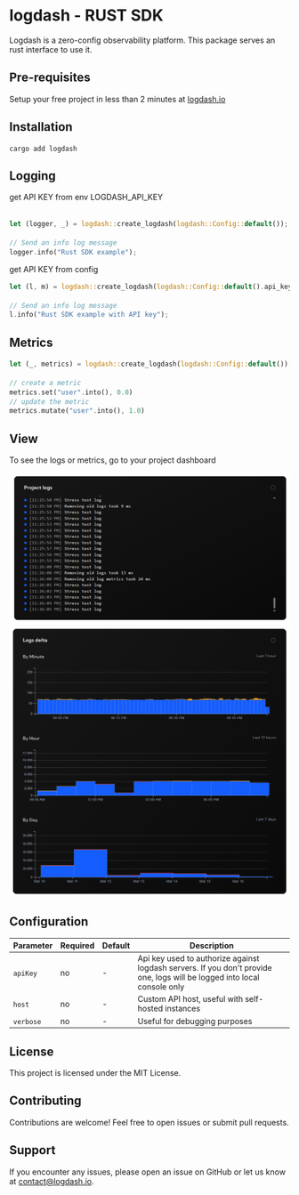 # logdash - RUST SDK

Logdash is a zero-config observability platform. This package serves an rust interface to use it.

## Pre-requisites

Setup your free project in less than 2 minutes at [logdash.io](https://logdash.io/)

## Installation

```
cargo add logdash
```

## Logging

get API KEY from env LOGDASH_API_KEY
```rust

let (logger, _) = logdash::create_logdash(logdash::Config::default());

// Send an info log message
logger.info("Rust SDK example");
```

get API KEY from config
```rust
let (l, m) = logdash::create_logdash(logdash::Config::default().api_key("Your Api Key".into()));

// Send an info log message
l.info("Rust SDK example with API key");
```


## Metrics

```rust
let (_, metrics) = logdash::create_logdash(logdash::Config::default());

// create a metric
metrics.set("user".into(), 0.0)
// update the metric
metrics.mutate("user".into(), 1.0)
```

## View

To see the logs or metrics, go to your project dashboard

![logs](docs/logs.png)
![delta](docs/delta.png)

## Configuration

| Parameter | Required | Default | Description                                                                                                              |
| --------- | -------- | ------- | ------------------------------------------------------------------------------------------------------------------------ |
| `apiKey`  | no       | -       | Api key used to authorize against logdash servers. If you don't provide one, logs will be logged into local console only |
| `host`    | no       | -       | Custom API host, useful with self-hosted instances                                                                       |
| `verbose` | no       | -       | Useful for debugging purposes                                                                                            |

## License

This project is licensed under the MIT License.

## Contributing

Contributions are welcome! Feel free to open issues or submit pull requests.

## Support

If you encounter any issues, please open an issue on GitHub or let us know at [contact@logdash.io](mailto:contact@logdash.io).
